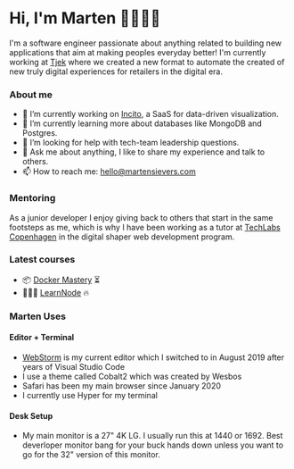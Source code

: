 # Hi, I'm Marten 👋👨🏼‍💻

I'm a software engineer passionate about anything related to building new applications that aim at making peoples everyday better! I'm currently working at [Tjek](https://tjek.com) where we created a new format to automate the created of new truly digital experiences for retailers in the digital era.

### About me

- 🔭 I’m currently working on [Incito](https://incito.io), a SaaS for data-driven visualization.
- 🌱 I’m currently learning more about databases like MongoDB and Postgres.
- 🤔 I’m looking for help with tech-team leadership questions.
- 💬 Ask me about anything, I like to share my experience and talk to others.
- 📫 How to reach me: hello@martensievers.com

### Mentoring

As a junior developer I enjoy giving back to others that start in the same footsteps as me, which is why I have been working as a tutor at [TechLabs Copenhagen](https://www.techlabs.org/location/copenhagen) in the digital shaper web development program.

### Latest courses

- 📦 [Docker Mastery](https://www.udemy.com/course/docker-mastery/) ⏳
- 🧑🏼‍💻 [LearnNode](https://learnnode.com) 🔥

### Marten Uses

#### Editor + Terminal

- [WebStorm]() is my current editor which I switched to in August 2019 after years of Visual Studio Code
- I use a theme called Cobalt2 which was created by Wesbos
- Safari has been my main browser since January 2020
- I currently use Hyper for my terminal

#### Desk Setup

- My main monitor is a 27" 4K LG. I usually run this at 1440 or 1692. Best deverloper monitor bang for your buck hands down unless you want to go for the 32" version of this monitor.
